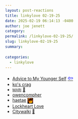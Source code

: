 ```yaml
---
layout: post-reactions
title: 𝚕𝚒𝚗𝚔𝚢𝚕𝚘𝚟𝚎 𝟶𝟸-𝟷𝟿-𝟸𝟻
date: 2025-02-19 06:14:13 -0400
author: joe jenett
category: 
permalink: /linkylove-02-19-25/
slug: linkylove-02-19-25
summary: 

categories:
  - linkylove
---
```

<ul class="linkylove">
	<li><a title="Joen" href="https://turtleshell.com/">Advice to My Younger Self</a>  <a title="source" href="https://alongtheray.com/turtle-shell"><span style="font-size:1.5em;color:blue;">&#8678;</span></a></li>
	<li><a title="Kyle" href="https://kopawz.neocities.org/">ko's crag</a></li>
	<li><a title="mari luttmann" href="https://mariluttmann.com/"><small>MARI</small></a> <a title="source" href="https://pinboard.in/u:raygrasso">📌</a></li>
	<li><a title="Owen" href="https://owencompher.me/">owencompher</a></li>
	<li><a title="haetae" href="https://haetae.madethis.site/">haetae</a> <a href="https://pinboard.in/u:ramblinggit" title="thx Brad!"><img src="/images/brad.png" width="18" height="18" alt="thx Brad!" style="vertical-align:middle;"></a></li>
	<li><a title="Jay" href="https://lockheartlove.neocities.org/">Lockheart Love</a></li>
	<li><a title="Citywalki" href="https://www.citywalki.com/">Citywalki</a> <a title="source" href="https://pinboard.in/u:arnicas">📌</a></li>
</ul>

<a style="display:none;" href="https://brid.gy/publish/mastodon"><small>(cross-posted to mastodon)</small></a>